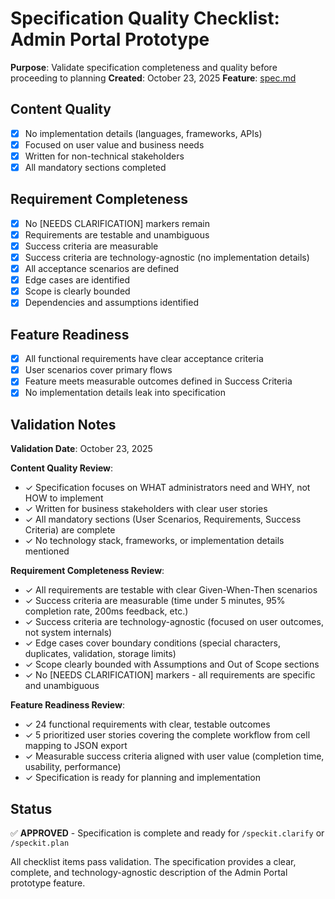 # Specification Quality Checklist: Admin Portal Prototype

**Purpose**: Validate specification completeness and quality before proceeding to planning
**Created**: October 23, 2025
**Feature**: [spec.md](../spec.md)

## Content Quality

- [x] No implementation details (languages, frameworks, APIs)
- [x] Focused on user value and business needs
- [x] Written for non-technical stakeholders
- [x] All mandatory sections completed

## Requirement Completeness

- [x] No [NEEDS CLARIFICATION] markers remain
- [x] Requirements are testable and unambiguous
- [x] Success criteria are measurable
- [x] Success criteria are technology-agnostic (no implementation details)
- [x] All acceptance scenarios are defined
- [x] Edge cases are identified
- [x] Scope is clearly bounded
- [x] Dependencies and assumptions identified

## Feature Readiness

- [x] All functional requirements have clear acceptance criteria
- [x] User scenarios cover primary flows
- [x] Feature meets measurable outcomes defined in Success Criteria
- [x] No implementation details leak into specification

## Validation Notes

**Validation Date**: October 23, 2025

**Content Quality Review**:

- ✓ Specification focuses on WHAT administrators need and WHY, not HOW to implement
- ✓ Written for business stakeholders with clear user stories
- ✓ All mandatory sections (User Scenarios, Requirements, Success Criteria) are complete
- ✓ No technology stack, frameworks, or implementation details mentioned

**Requirement Completeness Review**:

- ✓ All requirements are testable with clear Given-When-Then scenarios
- ✓ Success criteria are measurable (time under 5 minutes, 95% completion rate, 200ms feedback, etc.)
- ✓ Success criteria are technology-agnostic (focused on user outcomes, not system internals)
- ✓ Edge cases cover boundary conditions (special characters, duplicates, validation, storage limits)
- ✓ Scope clearly bounded with Assumptions and Out of Scope sections
- ✓ No [NEEDS CLARIFICATION] markers - all requirements are specific and unambiguous

**Feature Readiness Review**:

- ✓ 24 functional requirements with clear, testable outcomes
- ✓ 5 prioritized user stories covering the complete workflow from cell mapping to JSON export
- ✓ Measurable success criteria aligned with user value (completion time, usability, performance)
- ✓ Specification is ready for planning and implementation

## Status

✅ **APPROVED** - Specification is complete and ready for `/speckit.clarify` or `/speckit.plan`

All checklist items pass validation. The specification provides a clear, complete, and technology-agnostic description of the Admin Portal prototype feature.
